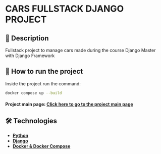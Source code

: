 # CARS FULLSTACK DJANGO PROJECT

## 📔 Description

Fullstack project to manage cars made during the course Django Master with Django Framework

## 🚀 How to run the project

Inside the project run the command:

```bash
docker compose up --build
```

#### Project main page: [Click here to go to the project main page](http://localhost:8000/cars/)

## 🛠 Technologies

-   **[Python](https://www.python.org/)**
-   **[Django](https://www.djangoproject.com/)**
-   **[Docker & Docker Compose](https://www.docker.com/)**
